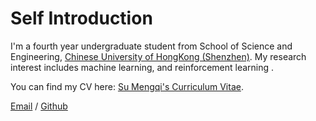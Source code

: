 Self Introduction
======
I'm a fourth year undergraduate student from School of Science and Engineering, [Chinese University of HongKong (Shenzhen)](https://www.cuhk.edu.cn/). My research interest includes machine learning, and reinforcement learning .

You can find my CV here: [Su Mengqi's Curriculum Vitae](../assets/Curriculum_Vitae.pdf).

[Email](120090302@link.cuhk.edu.cn) / [Github](https://github.com/Su-823)

                        
